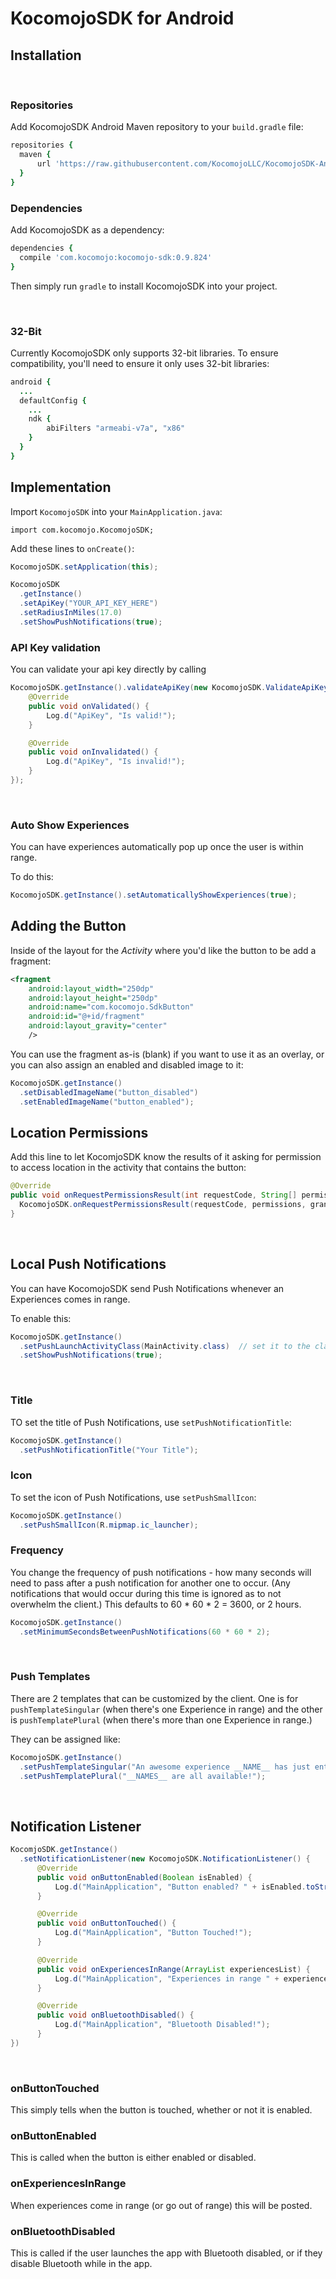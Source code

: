 # KocomojoSDK for Android

## Installation

&nbsp;

### Repositories

Add KocomojoSDK Android Maven repository to your `build.gradle` file: 

```ruby
repositories {
  maven {
      url 'https://raw.githubusercontent.com/KocomojoLLC/KocomojoSDK-Android/master'
  }
}
```

### Dependencies 

Add KocomojoSDK as a dependency: 

```ruby
dependencies {
  compile 'com.kocomojo:kocomojo-sdk:0.9.824'
}
```

Then simply run `gradle` to install KocomojoSDK into your project.  

&nbsp;

### 32-Bit 

Currently KocomojoSDK only supports 32-bit libraries.  To ensure compatibility, you'll need to ensure it only uses 32-bit libraries: 

```ruby
android {
  ...
  defaultConfig {
    ...
    ndk {
        abiFilters "armeabi-v7a", "x86"
    }
  }
}
```

## Implementation 

Import `KocomojoSDK` into your `MainApplication.java`:

`import com.kocomojo.KocomojoSDK;`

Add these lines to `onCreate()`: 

```java
KocomojoSDK.setApplication(this);

KocomojoSDK
  .getInstance()
  .setApiKey("YOUR_API_KEY_HERE")
  .setRadiusInMiles(17.0)
  .setShowPushNotifications(true);
```


### API Key validation

You can validate your api key directly by calling 

```java
KocomojoSDK.getInstance().validateApiKey(new KocomojoSDK.ValidateApiKeyHandler() {
    @Override
    public void onValidated() {
        Log.d("ApiKey", "Is valid!");
    }

    @Override
    public void onInvalidated() {
        Log.d("ApiKey", "Is invalid!");
    }
});
```

&nbsp;

### Auto Show Experiences 

You can have experiences automatically pop up once the user is within range. 

To do this: 

```java
KocomojoSDK.getInstance().setAutomaticallyShowExperiences(true);
```


## Adding the Button

Inside of the layout for the *Activity* where you'd like the button to be add a fragment: 

```xml
<fragment
    android:layout_width="250dp"
    android:layout_height="250dp"
    android:name="com.kocomojo.SdkButton"
    android:id="@+id/fragment"
    android:layout_gravity="center"
    />
```

You can use the fragment as-is (blank) if you want to use it as an overlay, or you can also assign 
an enabled and disabled image to it: 

```java
KocomojoSDK.getInstance()
  .setDisabledImageName("button_disabled")
  .setEnabledImageName("button_enabled");
```

## Location Permissions 

Add this line to let KocomjoSDK know the results of it asking for permission to access location in the activity that contains the button: 

```java
@Override
public void onRequestPermissionsResult(int requestCode, String[] permissions, int[] grantResults) {
  KocomojoSDK.onRequestPermissionsResult(requestCode, permissions, grantResults);
}
```

&nbsp;

## Local Push Notifications 

You can have KocomojoSDK send Push Notifications whenever an Experiences comes in range. 

To enable this:

```java
KocomojoSDK.getInstance()
  .setPushLaunchActivityClass(MainActivity.class)  // set it to the class of the Activity that contains the button 
  .setShowPushNotifications(true);
```

&nbsp;

### Title 

TO set the title of Push Notifications, use `setPushNotificationTitle`: 

```java 
KocomojoSDK.getInstance()
  .setPushNotificationTitle("Your Title");
```

### Icon 

To set the icon of Push Notifications, use `setPushSmallIcon`:

```java 
KocomojoSDK.getInstance()
  .setPushSmallIcon(R.mipmap.ic_launcher);
```


### Frequency

You change the frequency of push notifications - how many seconds will need to pass after a push notification for another one to occur.  (Any notifications that would occur during this time is ignored as to not overwhelm the client.)  This defaults to 60 &#42; 60 &#42; 2 = 3600, or 2 hours.

```java 
KocomojoSDK.getInstance()
  .setMinimumSecondsBetweenPushNotifications(60 * 60 * 2);
```

&nbsp;

### Push Templates

There are 2 templates that can be customized by the client.  One is for `pushTemplateSingular` (when there's one Experience in range) and the other is `pushTemplatePlural` (when there's more than one Experience in range.)

They can be assigned like:

```java 
KocomojoSDK.getInstance()
  .setPushTemplateSingular("An awesome experience __NAME__ has just entered your sphere")
  .setPushTemplatePlural("__NAMES__ are all available!");
```

&nbsp;

## Notification Listener 

```java
KocomjoSDK.getInstance()
  .setNotificationListener(new KocomojoSDK.NotificationListener() {
      @Override
      public void onButtonEnabled(Boolean isEnabled) {
          Log.d("MainApplication", "Button enabled? " + isEnabled.toString());
      }

      @Override
      public void onButtonTouched() {
          Log.d("MainApplication", "Button Touched!");
      }

      @Override
      public void onExperiencesInRange(ArrayList experiencesList) {
          Log.d("MainApplication", "Experiences in range " + experiencesList.toString());
      }

      @Override
      public void onBluetoothDisabled() {
          Log.d("MainApplication", "Bluetooth Disabled!");
      }
})
```

 &nbsp;

### onButtonTouched

This simply tells when the button is touched, whether or not it is enabled.  

### onButtonEnabled

This is called when the button is either enabled or disabled.

### onExperiencesInRange

When experiences come in range (or go out of range) this will be posted.

### onBluetoothDisabled

This is called if the user launches the app with Bluetooth disabled, or if they disable Bluetooth while in the app.
